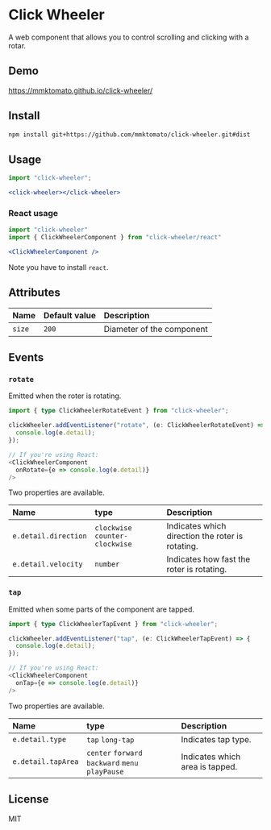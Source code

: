 # Click Wheeler

A web component that allows you to control scrolling and clicking with a rotar.

## Demo

https://mmktomato.github.io/click-wheeler/

## Install

```bash
npm install git+https://github.com/mmktomato/click-wheeler.git#dist
```

## Usage

```jsx
import "click-wheeler";

<click-wheeler></click-wheeler>
```

### React usage

```jsx
import "click-wheeler"
import { ClickWheelerComponent } from "click-wheeler/react"

<ClickWheelerComponent />
```

Note you have to install `react`.

## Attributes

| Name   | Default value | Description |
| :---   | :---          | :---        |
| `size` | `200`         | Diameter of the component |

## Events

### `rotate`

Emitted when the roter is rotating.

```typescript
import { type ClickWheelerRotateEvent } from "click-wheeler";

clickWheeler.addEventListener("rotate", (e: ClickWheelerRotateEvent) => {
  console.log(e.detail);
});

// If you're using React:
<ClickWheelerComponent
  onRotate={e => console.log(e.detail)}
/>
```

Two properties are available.

| Name                 | type                            | Description |
| :---                 | :---                            | :---        |
| `e.detail.direction` | `clockwise` `counter-clockwise` | Indicates which direction the roter is rotating. |
| `e.detail.velocity`  | `number`                        | Indicates how fast the roter is rotating. |

### `tap`

Emitted when some parts of the component are tapped.

```typescript
import { type ClickWheelerTapEvent } from "click-wheeler";

clickWheeler.addEventListener("tap", (e: ClickWheelerTapEvent) => {
  console.log(e.detail);
});

// If you're using React:
<ClickWheelerComponent
  onTap={e => console.log(e.detail)}
/>
```

Two properties are available.

| Name               | type                                             | Description |
| :---               | :---                                             | :---        |
| `e.detail.type`    | `tap` `long-tap`                                 | Indicates tap type. |
| `e.detail.tapArea` | `center` `forward` `backward` `menu` `playPause` | Indicates which area is tapped. |

## License

MIT
